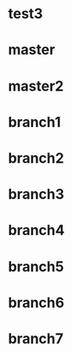 # test3

# master

# master2

# branch1

# branch2

# branch3

# branch4

# branch5

# branch6

# branch7

